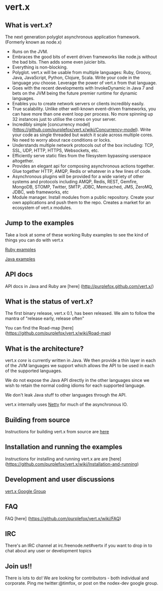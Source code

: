 # vert.x

## What is vert.x?

The next generation polyglot asynchronous application framework.
(Formerly known as node.x)

* Runs on the JVM.
* Embraces the good bits of event driven frameworks like node.js without the bad bits. Then adds some even juicier bits.
* Everything is non-blocking.
* Polyglot. vert.x will be usable from multiple languages: Ruby, Groovy, Java, JavaScript, Python, Clojure, Scala. Write your code in the language *you* choose. Leverage the power of vert.x from that language.
* Goes with the recent developments with InvokeDynamic in Java 7 and bets on the JVM being the future premier runtime for dynamic languages.
* Enables you to create network servers or clients incredibly easily.
* True scalability. Unlike other well-known event-driven frameworks, you can have more than one event loop per process. No more spinning up 32 instances just to utilise the cores on your server.
* Incredibly simple [concurrency model] (https://github.com/purplefox/vert.x/wiki/Concurrency-model). Write your code as single threaded but watch it scale across multiple cores. No need to worry about race conditions or locks.
* Understands multiple network protocols out of the box including: TCP, SSL, UDP, HTTP, HTTPS, Websockets, etc.
* Efficiently serve static files from the filesystem bypassing userspace altogether.
* Provides an elegant api for composing asynchronous actions together. Glue together HTTP, AMQP, Redis or whatever in a few lines of code.
* Asynchronous plugins will be provided for a wide variety of other systems and protocols including AMQP, Redis, REST, Gemfire, MongoDB, STOMP, Twitter, SMTP, JDBC, Memcached, JMS, ZeroMQ, JDBC, web frameworks, etc
* Module manager. Install modules from a public repository. Create your own applications and push them to the repo. Creates a market for an ecosystem of vert.x modules.

## Jump to the examples

Take a look at some of these working Ruby examples to see the kind of things you can do with vert.x

[Ruby examples](https://github.com/purplefox/vert.x/tree/master/src/examples/ruby "Ruby examples")

[Java examples](https://github.com/purplefox/vert.x/tree/master/src/examples/java "Java examples")

## API docs

API docs in Java and Ruby are [here] (http://purplefox.github.com/vert.x/)

## What is the status of vert.x?

The first binary release, vert.x 0.1, has been released. We aim to follow the mantra of "release early, release often"

You can find the Road-map [here] (https://github.com/purplefox/vert.x/wiki/Road-map)

## What is the architecture?

vert.x *core* is currently written in Java. We then provide a thin layer in each of the JVM languages we support which allows the API to be used in each of the supported languages.

We do not expose the Java API directly in the other languages since we wish to retain the normal coding idioms for each supported language.

We don't leak Java stuff to other languages through the API.

vert.x internally uses [Netty](https://github.com/netty/netty "Netty") for much of the asynchronous IO.

## Building from source

Instructions for building vert.x from source are [here](https://github.com/purplefox/vert.x/wiki/Build-instructions)

## Installation and running the examples

Instructions for installing and running vert.x are are [here] (https://github.com/purplefox/vert.x/wiki/Installation-and-running)

## Development and user discussions

[vert.x Google Group](http://groups.google.com/group/vertx)

## FAQ

FAQ [here] (https://github.com/purplefox/vert.x/wiki/FAQ)

## IRC

There's an IRC channel at irc.freenode.net#vertx if you want to drop in to chat about any user or development topics

## Join us!!

There is lots to do! We are looking for contributors - both individual and corporate. Ping me twitter:@timfox, or post on the nodex-dev google group.
